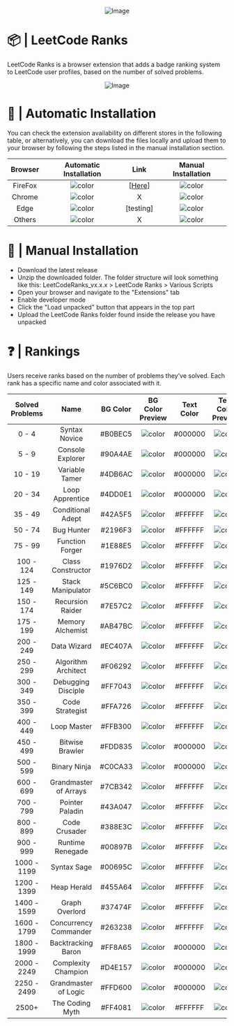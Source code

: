 <div align="center">
  
![Image](https://github.com/user-attachments/assets/f2a5c966-0eef-463e-8b5c-32335320d6b0)
</div>

# 📦 | LeetCode Ranks
LeetCode Ranks is a browser extension that adds a badge ranking system to LeetCode user profiles, based on the number of solved problems.

<div align="center">
  
![Image](https://github.com/user-attachments/assets/583f4f59-b9f7-456e-8483-b42076a70902)
</div>

# 🚀 | Automatic Installation
You can check the extension availability on different stores in the following table, or alternatively, you can download the files locally and upload them to your browser by following the steps listed in the manual installation section.
<div align="center">

|   Browser   |   Automatic Installation   |     Link     |   Manual Installation   |
|:-----------:|:--------------------------:|:------------:|:------------------------:|
|   FireFox   | ![color](https://placehold.co/100x20/00ff00/00ff00.png) |  [[Here](https://addons.mozilla.org/it/firefox/addon/leet-code-ranks/)]   | ![color](https://placehold.co/100x20/00ff00/00ff00.png) |
|   Chrome    | ![color](https://placehold.co/100x20/ff0000/ff0000.png) |    X      | ![color](https://placehold.co/100x20/00ff00/00ff00.png) |
|    Edge     | ![color](https://placehold.co/100x20/2196F3/2196F3.png) |  [testing]   | ![color](https://placehold.co/100x20/00ff00/00ff00.png) |
|   Others    | ![color](https://placehold.co/100x20/ff0000/ff0000.png) |    X      | ![color](https://placehold.co/100x20/00ff00/00ff00.png) |

</div>



# 🔧 | Manual Installation
- Download the latest release
- Unzip the downloaded folder. The folder structure will look something like this: LeetCodeRanks_vx.x.x > LeetCode Ranks > Various Scripts 
- Open your browser and navigate to the "Extensions" tab
- Enable developer mode
- Click the "Load unpacked" button that appears in the top part
- Upload the LeetCode Ranks folder found inside the release you have unpacked

# ❓ | Rankings
Users receive ranks based on the number of problems they’ve solved.
Each rank has a specific name and color associated with it.
<div align="center">
  
| Solved Problems     | Name                      | BG Color   | BG Color Preview                                        | Text Color | Text Color Preview
|:-------------------:|:-------------------------:|:----------:|:-------------------------------------------------------:|:-----------:|:-------------------:|
| 0 - 4               | Syntax Novice             | #B0BEC5    | ![color](https://placehold.co/100x20/B0BEC5/B0BEC5.png) | #000000 | ![color](https://placehold.co/100x20/000000/000000.png)
| 5 - 9               | Console Explorer          | #90A4AE    | ![color](https://placehold.co/100x20/90A4AE/90A4AE.png) | #000000 | ![color](https://placehold.co/100x20/000000/000000.png)
| 10 - 19             | Variable Tamer            | #4DB6AC    | ![color](https://placehold.co/100x20/4DB6AC/4DB6AC.png) | #000000 | ![color](https://placehold.co/100x20/000000/000000.png)
| 20 - 34             | Loop Apprentice           | #4DD0E1    | ![color](https://placehold.co/100x20/4DD0E1/4DD0E1.png) | #000000 | ![color](https://placehold.co/100x20/000000/000000.png)
| 35 - 49             | Conditional Adept         | #42A5F5    | ![color](https://placehold.co/100x20/42A5F5/42A5F5.png) | #FFFFFF | ![color](https://placehold.co/100x20/FFFFFF/FFFFFF.png)
| 50 - 74             | Bug Hunter                | #2196F3    | ![color](https://placehold.co/100x20/2196F3/2196F3.png) | #FFFFFF | ![color](https://placehold.co/100x20/FFFFFF/FFFFFF.png)
| 75 - 99             | Function Forger           | #1E88E5    | ![color](https://placehold.co/100x20/1E88E5/1E88E5.png) | #FFFFFF | ![color](https://placehold.co/100x20/FFFFFF/FFFFFF.png)
| 100 - 124           | Class Constructor         | #1976D2    | ![color](https://placehold.co/100x20/1976D2/1976D2.png) | #FFFFFF | ![color](https://placehold.co/100x20/FFFFFF/FFFFFF.png)
| 125 - 149           | Stack Manipulator         | #5C6BC0    | ![color](https://placehold.co/100x20/5C6BC0/5C6BC0.png) | #FFFFFF | ![color](https://placehold.co/100x20/FFFFFF/FFFFFF.png)
| 150 - 174           | Recursion Raider          | #7E57C2    | ![color](https://placehold.co/100x20/7E57C2/7E57C2.png) | #FFFFFF | ![color](https://placehold.co/100x20/FFFFFF/FFFFFF.png)
| 175 - 199           | Memory Alchemist          | #AB47BC    | ![color](https://placehold.co/100x20/AB47BC/AB47BC.png) | #FFFFFF | ![color](https://placehold.co/100x20/FFFFFF/FFFFFF.png)
| 200 - 249           | Data Wizard               | #EC407A    | ![color](https://placehold.co/100x20/EC407A/EC407A.png) | #FFFFFF | ![color](https://placehold.co/100x20/FFFFFF/FFFFFF.png)
| 250 - 299           | Algorithm Architect       | #F06292    | ![color](https://placehold.co/100x20/F06292/F06292.png) | #FFFFFF | ![color](https://placehold.co/100x20/FFFFFF/FFFFFF.png)
| 300 - 349           | Debugging Disciple        | #FF7043    | ![color](https://placehold.co/100x20/FF7043/FF7043.png) | #FFFFFF | ![color](https://placehold.co/100x20/FFFFFF/FFFFFF.png)
| 350 - 399           | Code Strategist           | #FFA726    | ![color](https://placehold.co/100x20/FFA726/FFA726.png) | #FFFFFF | ![color](https://placehold.co/100x20/FFFFFF/FFFFFF.png)
| 400 - 449           | Loop Master               | #FFB300    | ![color](https://placehold.co/100x20/FFB300/FFB300.png) | #FFFFFF | ![color](https://placehold.co/100x20/FFFFFF/FFFFFF.png)
| 450 - 499           | Bitwise Brawler           | #FDD835    | ![color](https://placehold.co/100x20/FDD835/FDD835.png) | #000000 | ![color](https://placehold.co/100x20/000000/000000.png)
| 500 - 599           | Binary Ninja              | #C0CA33    | ![color](https://placehold.co/100x20/C0CA33/C0CA33.png) | #000000 | ![color](https://placehold.co/100x20/000000/000000.png)
| 600 - 699           | Grandmaster of Arrays     | #7CB342    | ![color](https://placehold.co/100x20/7CB342/7CB342.png) | #FFFFFF | ![color](https://placehold.co/100x20/FFFFFF/FFFFFF.png)
| 700 - 799           | Pointer Paladin           | #43A047    | ![color](https://placehold.co/100x20/43A047/43A047.png) | #FFFFFF | ![color](https://placehold.co/100x20/FFFFFF/FFFFFF.png)
| 800 - 899           | Code Crusader             | #388E3C    | ![color](https://placehold.co/100x20/388E3C/388E3C.png) | #FFFFFF | ![color](https://placehold.co/100x20/FFFFFF/FFFFFF.png)
| 900 - 999           | Runtime Renegade          | #00897B    | ![color](https://placehold.co/100x20/00897B/00897B.png) | #FFFFFF | ![color](https://placehold.co/100x20/FFFFFF/FFFFFF.png)
| 1000 - 1199         | Syntax Sage               | #00695C    | ![color](https://placehold.co/100x20/00695C/00695C.png) | #FFFFFF | ![color](https://placehold.co/100x20/FFFFFF/FFFFFF.png)
| 1200 - 1399         | Heap Herald               | #455A64    | ![color](https://placehold.co/100x20/455A64/455A64.png) | #FFFFFF | ![color](https://placehold.co/100x20/FFFFFF/FFFFFF.png)
| 1400 - 1599         | Graph Overlord            | #37474F    | ![color](https://placehold.co/100x20/37474F/37474F.png) | #FFFFFF | ![color](https://placehold.co/100x20/FFFFFF/FFFFFF.png)
| 1600 - 1799         | Concurrency Commander     | #263238    | ![color](https://placehold.co/100x20/263238/263238.png) | #FFFFFF | ![color](https://placehold.co/100x20/FFFFFF/FFFFFF.png)
| 1800 - 1999         | Backtracking Baron        | #FF8A65    | ![color](https://placehold.co/100x20/FF8A65/FF8A65.png) | #000000 | ![color](https://placehold.co/100x20/000000/000000.png)
| 2000 - 2249         | Complexity Champion       | #D4E157    | ![color](https://placehold.co/100x20/D4E157/D4E157.png) | #000000 | ![color](https://placehold.co/100x20/000000/000000.png)
| 2250 - 2499         | Grandmaster of Logic      | #FFD600    | ![color](https://placehold.co/100x20/FFD600/FFD600.png) | #000000 | ![color](https://placehold.co/100x20/000000/000000.png)
| 2500+               | The Coding Myth           | #FF4081    | ![color](https://placehold.co/100x20/FF4081/FF4081.png) | #FFFFFF | ![color](https://placehold.co/100x20/FFFFFF/FFFFFF.png)

</div>



